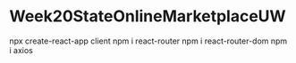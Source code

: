 # Week20StateOnlineMarketplaceUW
npx create-react-app client
npm i react-router
npm i react-router-dom
npm i axios